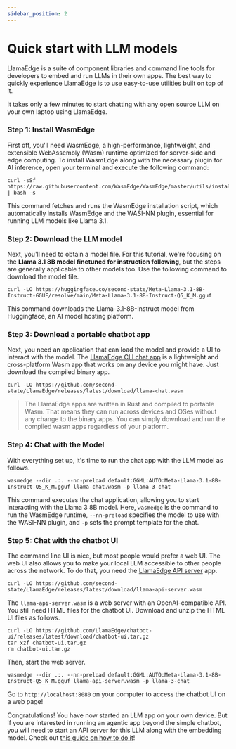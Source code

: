 ```yaml
---
sidebar_position: 2
---
```


# Quick start with LLM models

LlamaEdge is a suite of component libraries and command line tools for developers to embed and run LLMs in their own apps. The best way to quickly experience LlamaEdge is to use easy-to-use utilities built on top of it.

It takes only a few minutes to start chatting with any open source LLM on your own laptop using LlamaEdge. 

### Step 1: Install WasmEdge

First off, you'll need WasmEdge, a high-performance, lightweight, and extensible WebAssembly (Wasm) runtime optimized for server-side and edge computing. To install WasmEdge along with the necessary plugin for AI inference, open your terminal and execute the following command:

```
curl -sSf https://raw.githubusercontent.com/WasmEdge/WasmEdge/master/utils/install_v2.sh | bash -s
```

This command fetches and runs the WasmEdge installation script, which automatically installs WasmEdge and the WASI-NN plugin, essential for running LLM models like Llama 3.1.

### Step 2: Download the LLM model

Next, you'll need to obtain a model file. For this tutorial, we're focusing on the **Llama 3.1 8B model finetuned for instruction following**, but the steps are generally applicable to other models too. Use the following command to download the model file.

```
curl -LO https://huggingface.co/second-state/Meta-Llama-3.1-8B-Instruct-GGUF/resolve/main/Meta-Llama-3.1-8B-Instruct-Q5_K_M.gguf
```

This command downloads the Llama-3.1-8B-Instruct model from Huggingface, an AI model hosting platform.

### Step 3: Download a portable chatbot app

Next, you need an application that can load the model and provide a UI to interact with the model.
The [LlamaEdge CLI chat app](https://github.com/LlamaEdge/LlamaEdge/tree/main/chat) is a lightweight and cross-platform Wasm app that works on any device
you might have. Just download the compiled binary app.

```
curl -LO https://github.com/second-state/LlamaEdge/releases/latest/download/llama-chat.wasm
```

> The LlamaEdge apps are written in Rust and compiled to portable Wasm. That means they can run across devices and OSes without any change to the binary apps. You can simply download and run the compiled wasm apps regardless of your platform.

### Step 4: Chat with the Model

With everything set up, it's time to run the chat app with the LLM model as follows.

```
wasmedge --dir .:. --nn-preload default:GGML:AUTO:Meta-Llama-3.1-8B-Instruct-Q5_K_M.gguf llama-chat.wasm -p llama-3-chat
```

This command executes the chat application, allowing you to start interacting with the Llama 3 8B model. Here, `wasmedge` is the command to run the WasmEdge runtime, `--nn-preload` specifies the model to use with the WASI-NN plugin, and `-p` sets the prompt template for the chat.

### Step 5: Chat with the chatbot UI 

The command line UI is nice, but most people would prefer a web UI. The web UI also allows you to make your
local LLM accessible to other people across the network.
To do that, you need the [LlamaEdge API server](https://github.com/LlamaEdge/LlamaEdge/tree/main/api-server) app.

```
curl -LO https://github.com/second-state/LlamaEdge/releases/latest/download/llama-api-server.wasm
```

The `llama-api-server.wasm` is a web server with an OpenAI-compatible API. You still need HTML files for the chatbot UI.
Download and unzip the HTML UI files as follows.

```
curl -LO https://github.com/LlamaEdge/chatbot-ui/releases/latest/download/chatbot-ui.tar.gz
tar xzf chatbot-ui.tar.gz
rm chatbot-ui.tar.gz
```

Then, start the web server.

```
wasmedge --dir .:. --nn-preload default:GGML:AUTO:Meta-Llama-3.1-8B-Instruct-Q5_K_M.gguf llama-api-server.wasm -p llama-3-chat
```

Go to `http://localhost:8080` on your computer to access the chatbot UI on a web page!

Congratulations! You have now started an LLM app on your own device. But if you are interested in running an agentic app beyond the simple chatbot, you will need to start an API server for this LLM along with the embedding model. Check out [this guide on how to do it](/docs/user-guide/openai-api/intro.md)!

